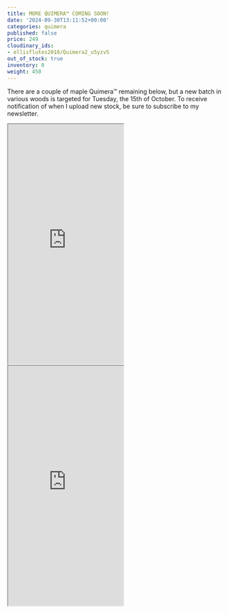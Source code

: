 ```yaml
---
title: MORE QUIMERA™ COMING SOON!
date: '2024-09-30T13:11:52+00:00'
categories: quimera
published: false
price: 249
cloudinary_ids:
- ellisflutes2018/Quimera2_u5yzv5
out_of_stock: true
inventory: 0
weight: 450
---
```


There are a couple of maple Quimera™ remaining below, but a new batch in various woods is targeted for Tuesday, the 15th of October.  To receive notification of when I upload new stock, be sure to subscribe to my newsletter.

<iframe width="267" height="554" src="https://www.youtube.com/embed/99C4dllkXO8" ></iframe>

<iframe width="267" height="554" src="https://www.youtube.com/embed/UAymcOqrcMo" ></iframe>

